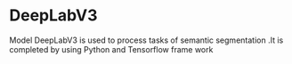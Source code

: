 # DeepLabV3
Model DeepLabV3 is used to process tasks of semantic segmentation .It is completed by using Python and Tensorflow frame work

